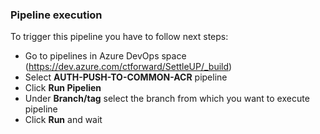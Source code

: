 ### Pipeline execution
To trigger this pipeline you have to follow next steps:
- Go to pipelines in Azure DevOps space (https://dev.azure.com/ctforward/SettleUP/_build)
- Select <b>AUTH-PUSH-TO-COMMON-ACR</b> pipeline
- Click <b>Run Pipelien</b>
- Under <b>Branch/tag</b> select the branch from which you want to execute pipeline
- Click <b>Run</b> and wait
